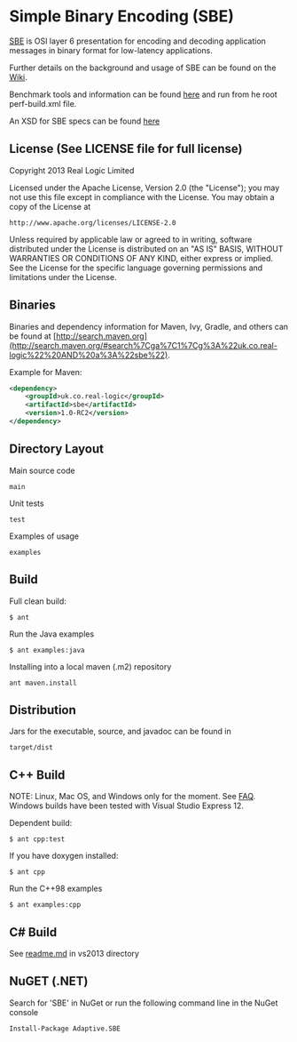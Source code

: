 Simple Binary Encoding (SBE)
============================

[SBE](http://www.fixtradingcommunity.org/pg/file/fplpo/read/1196757/simple-binary-encoding-release-candidate-2) is OSI layer 6 presentation for encoding and decoding application messages in binary format for low-latency applications.

Further details on the background and usage of SBE can be found on the [Wiki](https://github.com/real-logic/simple-binary-encoding/wiki).

Benchmark tools and information can be found [here](https://github.com/real-logic/simple-binary-encoding/tree/master/perf) and run from he root perf-build.xml file.

An XSD for SBE specs can be found [here](https://github.com/real-logic/simple-binary-encoding/blob/master/main/resources/fpl/SimpleBinary1-0.xsd)

License (See LICENSE file for full license)
-------------------------------------------
Copyright 2013 Real Logic Limited

Licensed under the Apache License, Version 2.0 (the "License");
you may not use this file except in compliance with the License.
You may obtain a copy of the License at

    http://www.apache.org/licenses/LICENSE-2.0

Unless required by applicable law or agreed to in writing, software
distributed under the License is distributed on an "AS IS" BASIS,
WITHOUT WARRANTIES OR CONDITIONS OF ANY KIND, either express or implied.
See the License for the specific language governing permissions and
limitations under the License.

Binaries
--------

Binaries and dependency information for Maven, Ivy, Gradle, and others can be found at [http://search.maven.org](http://search.maven.org/#search%7Cga%7C1%7Cg%3A%22uk.co.real-logic%22%20AND%20a%3A%22sbe%22).

Example for Maven:

```xml
<dependency>
    <groupId>uk.co.real-logic</groupId>
    <artifactId>sbe</artifactId>
    <version>1.0-RC2</version>
</dependency>
```

Directory Layout
----------------

Main source code

    main

Unit tests

    test

Examples of usage

    examples


Build
-----

Full clean build:

    $ ant

Run the Java examples

    $ ant examples:java

Installing into a local maven (.m2) repository

    ant maven.install

Distribution
------------

Jars for the executable, source, and javadoc can be found in

    target/dist

C++ Build
---------

NOTE: Linux, Mac OS, and Windows only for the moment. See [FAQ](https://github.com/real-logic/simple-binary-encoding/wiki/Frequently-Asked-Questions).
Windows builds have been tested with Visual Studio Express 12.

Dependent build:

    $ ant cpp:test

If you have doxygen installed:

    $ ant cpp

Run the C++98 examples

    $ ant examples:cpp

C# Build
--------

See [readme.md](https://github.com/real-logic/simple-binary-encoding/tree/master/vs2013) in vs2013 directory


NuGET (.NET)
------------

Search for 'SBE' in NuGet or run the following command line in the NuGet console

    Install-Package Adaptive.SBE

